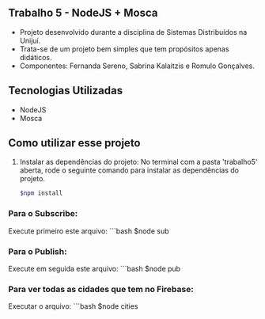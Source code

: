 
## Trabalho 5 - NodeJS + Mosca

- Projeto desenvolvido durante a disciplina de Sistemas Distribuídos na Unijuí.
- Trata-se de um projeto bem simples que tem propósitos apenas didáticos.
- Componentes: Fernanda Sereno, Sabrina Kalaitzis e Romulo Gonçalves.

## Tecnologias Utilizadas

- NodeJS
- Mosca

## Como utilizar esse projeto

1. Instalar as dependências do projeto:
No terminal com a pasta 'trabalho5' aberta, rode o seguinte comando para instalar as dependências do projeto.
    ```bash
	$npm install


### Para o Subscribe:

Execute primeiro este arquivo:
    ```bash
    $node sub

### Para o Publish:

Execute em seguida este arquivo:
    ```bash
    $node pub

### Para ver todas as cidades que tem no Firebase: 

Executar o arquivo:
    ```bash
    $node cities